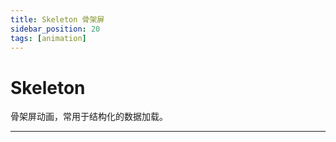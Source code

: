 ```yaml
---
title: Skeleton 骨架屏
sidebar_position: 20
tags: [animation]
---
```


# Skeleton

骨架屏动画，常用于结构化的数据加载。



------
